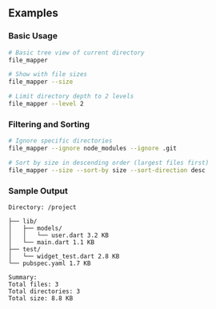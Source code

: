 ## Examples

### Basic Usage
```bash
# Basic tree view of current directory
file_mapper

# Show with file sizes
file_mapper --size

# Limit directory depth to 2 levels
file_mapper --level 2
```

### Filtering and Sorting
```bash
# Ignore specific directories
file_mapper --ignore node_modules --ignore .git

# Sort by size in descending order (largest files first)
file_mapper --size --sort-by size --sort-direction desc
```

### Sample Output
```
Directory: /project

├── lib/
│   ├── models/
│   │   └── user.dart 3.2 KB
│   └── main.dart 1.1 KB
├── test/
│   └── widget_test.dart 2.8 KB
└── pubspec.yaml 1.7 KB

Summary:
Total files: 3
Total directories: 3
Total size: 8.8 KB
```